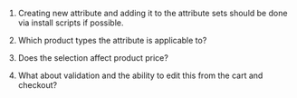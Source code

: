 1. Creating new attribute and adding it to the attribute sets should be done via install scripts if possible.

2. Which product types the attribute is applicable to?

3. Does the selection affect product price?

4. What about validation and the ability to edit this from the cart and checkout?